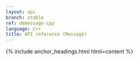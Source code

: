 ```yaml
---
layout: api
branch: stable
ref: dmmessage-cpp
language: C++
title: API reference (Message)
---
```

{% include anchor_headings.html html=content %}